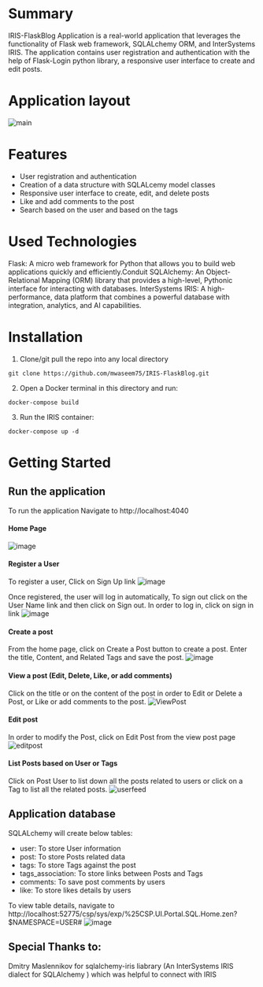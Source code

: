 # Summary
IRIS-FlaskBlog Application is a real-world application that leverages the functionality of Flask web framework, SQLALchemy ORM, and InterSystems IRIS. 
The application contains user registration and authentication with the help of Flask-Login python library, a responsive user interface to create and edit posts.

# Application layout
![main](https://github.com/mwaseem75/IRIS-FlaskBlog/assets/18219467/9cd462a5-920f-4d0d-9c8f-604468ca8244)

# Features
* User registration and authentication
* Creation of a data structure with SQLALcemy model classes
* Responsive user interface to create, edit, and delete posts
* Like and add comments to the post
* Search based on the user and based on the tags

# Used Technologies
Flask: A micro web framework for Python that allows you to build web applications quickly and efficiently.Conduit
SQLAlchemy: An Object-Relational Mapping (ORM) library that provides a high-level, Pythonic interface for interacting with databases.
InterSystems IRIS: A high-performance, data platform that combines a powerful database with integration, analytics, and AI capabilities.

# Installation
1. Clone/git pull the repo into any local directory

```
git clone https://github.com/mwaseem75/IRIS-FlaskBlog.git

```

2. Open a Docker terminal in this directory and run:

```
docker-compose build
```

3. Run the IRIS container:

```
docker-compose up -d 
```
# Getting Started 
## Run the application
To run the application Navigate to http://localhost:4040 
#### Home Page
![image](https://github.com/mwaseem75/IRIS-FlaskBlog/assets/18219467/a484538b-1fb7-435c-9254-25f1dc6b8c92)

#### Register a User
To register a user, Click on Sign Up link
![image](https://github.com/mwaseem75/IRIS-FlaskBlog/assets/18219467/acf3e68b-cf2d-4ce1-9997-b4b648ec845f)

Once registered, the user will log in automatically, To sign out click on the User Name link and then click on Sign out.
In order to log in, click on sign in link
![image](https://github.com/mwaseem75/IRIS-FlaskBlog/assets/18219467/047f88dd-db3d-45d3-ba57-d7d83a30e6d8)

#### Create a post
From the home page, click on Create a Post button to create a post. 
Enter the title, Content, and Related Tags and save the post.
![image](https://github.com/mwaseem75/IRIS-FlaskBlog/assets/18219467/11734230-c27d-4f87-bf5e-56084ce62e61)


#### View a post (Edit, Delete, Like, or add comments)
Click on the title or on the content of the post in order to Edit or Delete a Post, or Like or add comments to the post.
![ViewPost](https://github.com/mwaseem75/IRIS-FlaskBlog/assets/18219467/60c55817-90ef-45bc-9c57-11a9c55f061e)

#### Edit post
In order to modify the Post, click on Edit Post from the view post page 
![editpost](https://github.com/mwaseem75/IRIS-FlaskBlog/assets/18219467/dc6febb6-0a32-47ee-96c8-edc50b404fd2)

#### List Posts based on User or Tags
Click on Post User to list down all the posts related to users or click on a Tag to list all the related posts.
![userfeed](https://github.com/mwaseem75/IRIS-FlaskBlog/assets/18219467/87e4036b-2bee-4e50-ba78-956a8226c84e)

## Application database
SQLALchemy will create below tables:

* user: To store User information
* post: To store Posts related data
* tags: To store Tags against the post
* tags_association:  To store links between Posts and Tags
* comments: To save post comments by users
* like: To store likes details by users

To view table details, navigate to http://localhost:52775/csp/sys/exp/%25CSP.UI.Portal.SQL.Home.zen?$NAMESPACE=USER#
![image](https://github.com/mwaseem75/IRIS-FlaskBlog/assets/18219467/de303374-af23-40cc-874b-cad560ca1a87)


## Special Thanks to:
Dmitry Maslennikov for sqlalchemy-iris liabrary (An InterSystems IRIS dialect for SQLAlchemy ) which was helpful to connect with IRIS

